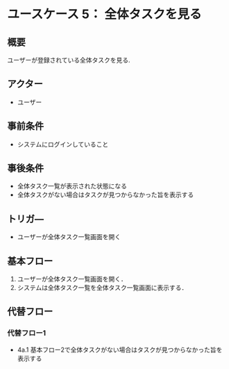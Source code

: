 # ユースケース 5： 全体タスクを見る

## 概要
ユーザーが登録されている全体タスクを見る.

## アクター
- ユーザー

## 事前条件
- システムにログインしていること

## 事後条件
- 全体タスク一覧が表示された状態になる
- 全体タスクがない場合はタスクが見つからなかった旨を表示する

## トリガ―
- ユーザーが全体タスク一覧画面を開く

## 基本フロー
1. ユーザーが全体タスク一覧画面を開く．
2. システムは全体タスク一覧を全体タスク一覧画面に表示する．

## 代替フロー
### 代替フロー1
- 4a.1  基本フロー2で全体タスクがない場合はタスクが見つからなかった旨を表示する